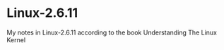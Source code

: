 Linux-2.6.11
============

My notes in Linux-2.6.11 according  to the book Understanding The Linux Kernel